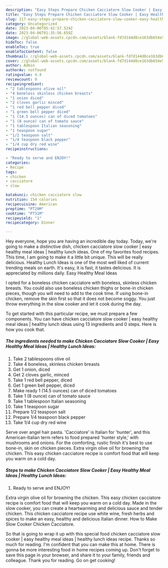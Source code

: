 ```yaml
---
description: "Easy Steps Prepare Chicken Cacciatore Slow Cooker | Easy Healthy Meal Ideas | Healthy Lunch Ideas the Delicious"
title: "Easy Steps Prepare Chicken Cacciatore Slow Cooker | Easy Healthy Meal Ideas | Healthy Lunch Ideas the Delicious"
slug: 217-easy-steps-prepare-chicken-cacciatore-slow-cooker-easy-healthy-meal-ideas-healthy-lunch-ideas-the-delicious
category: Uncategorized
date: 2023-04-06T05:42:57.524Z
date: 2023-04-06T01:35:56.659Z
image: //global-web-assets.cpcdn.com/assets/blank-fd7d144d8ce163db654e5a02c40b08a2775adb7897d16e4062681dc7e1b2800f.png
hideToc: false
enableToc: true
enableTocContent: false
thumbnail: //global-web-assets.cpcdn.com/assets/blank-fd7d144d8ce163db654e5a02c40b08a2775adb7897d16e4062681dc7e1b2800f.png
cover: //global-web-assets.cpcdn.com/assets/blank-fd7d144d8ce163db654e5a02c40b08a2775adb7897d16e4062681dc7e1b2800f.png
author: Admin
authorAv: notfound
ratingvalue: 4.4
reviewcount: 9
recipeingredient:
- "2 tablespoons olive oil"
- "4 boneless skinless chicken breasts"
- "1 onion diced"
- "2 cloves garlic minced"
- "1 red bell pepper diced"
- "1 green bell pepper diced"
- "1 (14.5 ounces) can of diced tomatoes"
- "1 (8 ounce) can of tomato sauce"
- "1 tablespoon Italian seasoning"
- "1 teaspoon sugar"
- "1/2 teaspoon salt"
- "1/4 teaspoon black pepper"
- "1/4 cup dry red wine"
recipeinstructions:

- "Ready to serve and ENJOY!"
categories:
- Recipe
tags:
- chicken
- cacciatore
- slow

katakunci: chicken cacciatore slow 
nutrition: 154 calories
recipecuisine: American
preptime: "PT29M"
cooktime: "PT31M"
recipeyield: "1"
recipecategory: Dinner

---
```



Hey everyone, hope you are having an incredible day today. Today, we're going to make a distinctive dish, chicken cacciatore slow cooker | easy healthy meal ideas | healthy lunch ideas. One of my favorites food recipes. This time, I am going to make it a little bit unique. This will be really delicious.
 Healthy Lunch Ideas is one of the most well liked of current trending meals on earth. It's easy, it is fast, it tastes delicious. It is appreciated by millions daily.  Easy Healthy Meal Ideas 

I opted for a boneless chicken cacciatore with boneless, skinless chicken breasts. You could also use boneless chicken thighs or bone-in chicken pieces, though you will need to add to the cook time. If using bone-in chicken, remove the skin first so that it does not become soggy. You just throw everything in the slow cooker and let it cook during the day.


To get started with this particular recipe, we must prepare a few components. You can have chicken cacciatore slow cooker | easy healthy meal ideas | healthy lunch ideas using 13 ingredients and 0 steps. Here is how you cook that.

<!--inarticleads1-->

##### The ingredients needed to make Chicken Cacciatore Slow Cooker | Easy Healthy Meal Ideas | Healthy Lunch Ideas:

1. Take 2 tablespoons olive oil
1. Take 4 boneless, skinless chicken breasts
1. Get 1 onion, diced
1. Get 2 cloves garlic, minced
1. Take 1 red bell pepper, diced
1. Get 1 green bell pepper, diced
1. Make ready 1 (14.5 ounces) can of diced tomatoes
1. Take 1 (8 ounce) can of tomato sauce
1. Take 1 tablespoon Italian seasoning
1. Take 1 teaspoon sugar
1. Prepare 1/2 teaspoon salt
1. Prepare 1/4 teaspoon black pepper
1. Take 1/4 cup dry red wine


Serve over angel hair pasta. &#39;Cacciatore&#39; is Italian for &#39;hunter&#39;, and this American-Italian term refers to food prepared &#39;hunter style,&#39; with mushrooms and onions. For the comforting, rustic finish it&#39;s best to use bone-in, skin on chicken pieces. Extra virgin olive oil for browning the chicken. This easy chicken cacciatore recipe is comfort food that will keep you warm on a cold day. 

<!--inarticleads2-->

##### Steps to make Chicken Cacciatore Slow Cooker | Easy Healthy Meal Ideas | Healthy Lunch Ideas:


1. Ready to serve and ENJOY!

Extra virgin olive oil for browning the chicken. This easy chicken cacciatore recipe is comfort food that will keep you warm on a cold day. Made in the slow cooker, you can create a heartwarming and delicious sauce and tender chicken. This chicken cacciatore recipe use white wine, fresh herbs and spices to make an easy, healthy and delicious Italian dinner. How to Make Slow Cooker Chicken Cacciatore. 

So that is going to wrap it up with this special food chicken cacciatore slow cooker | easy healthy meal ideas | healthy lunch ideas recipe. Thanks so much for reading. I'm confident that you can make this at home. There is gonna be more interesting food in home recipes coming up. Don't forget to save this page in your browser, and share it to your family, friends and colleague. Thank you for reading. Go on get cooking!
